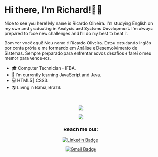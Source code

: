# Hi there, I'm Richard!👋😉

Nice to see you here! My name is Ricardo Oliveira. I'm studying English on my own and graduating in Analysis and Systems Development. I'm always prepared to face new challenges and I'll do my best to beat it.

Bom ver você aqui! Meu nome é Ricardo Oliveira. Estou estudando Inglês por conta prória e me formando em Análise e Desenvolvimento de Sistemas. Sempre preparado para enfrentar novos desafios e farei o meu melhor para vencê-los.


- 🎓 Computer Technician - IFBA.
- 🌱 I’m currently learning JavaScript and Java.
- 💻 HTML5 | CSS3.
- 🌎 Living in Bahia, Brazil.

</br>

<p align="center">
  <img align="center" src="https://github-readme-stats.vercel.app/api?username=richard-developer&show_icons=true&theme=tokyonight "> 
</p>

<p align="center">
  <img align="center" src="https://github-readme-stats.vercel.app/api/top-langs/?username=richard-developer&layout=compact&theme=tokyonight"> 
</p>

<h3 align="center">Reach me out:</h3>

<p align="center">
<a href="https://www.linkedin.com/in/ricardo-barbosa-oliveira/" target="blank"><img alt="Linkedin Badge" src="https://img.shields.io/badge/-Ricardo%20Oliveira-563D7C?style=flat-square&logo=Linkedin&logoColor=white&link=https://www.linkedin.com/in/ricardo-barbosa-oliveira/"/></a>&nbsp;
</p>

<p align ="center">
<a href="mailto:richardi.developer@gmail.com" target="blank"><img alt="Gmail Badge" src="https://img.shields.io/badge/-richardi.developer@gmail.com-563D7C?style=flat-square&logo=Gmail&logoColor=white&link=mailto:richardi.developer@gmail.com"/></a>
</p>




